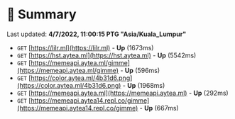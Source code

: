 # 📖 Summary
Last updated: **4/7/2022, 11:00:15 PTG "Asia/Kuala_Lumpur"**

- `GET` [https://lilr.ml](https://lilr.ml) - **Up** (1673ms)
- `GET` [https://hst.aytea.ml](https://hst.aytea.ml) - **Up** (5542ms)
- `GET` [https://memeapi.aytea.ml/gimme](https://memeapi.aytea.ml/gimme) - **Up** (596ms)
- `GET` [https://color.aytea.ml/4b31d6.png](https://color.aytea.ml/4b31d6.png) - **Up** (1968ms)
- `GET` [https://memeapi.aytea.ml](https://memeapi.aytea.ml) - **Up** (292ms)
- `GET` [https://memeapi.aytea14.repl.co/gimme](https://memeapi.aytea14.repl.co/gimme) - **Up** (667ms)
